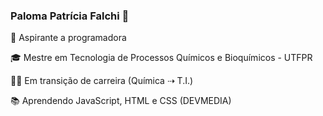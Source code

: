 ### Paloma Patrícia Falchi :cherry_blossom:

🧐 Aspirante a programadora

🎓 Mestre em Tecnologia de Processos Químicos e Bioquímicos - UTFPR

🧗‍♀️ Em transição de carreira (Química ⇢ T.I.)

📚 Aprendendo JavaScript, HTML e CSS (DEVMEDIA)


